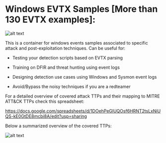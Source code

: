# Windows EVTX Samples [More than 130 EVTX examples]:

![alt text](https://raw.githubusercontent.com/sbousseaden/EVTX-ATTACK-SAMPLES/master/AIEvent.jpg)

This is a container for windows events samples associated to specific attack and post-exploitation techniques. 
Can be useful for:

- Testing your detection scripts based on EVTX parsing

- Training on DFIR and threat hunting using event logs

- Designing detection use cases using Windows and Sysmon event logs

- Avoid/Bypass the noisy techniques if you are a redteamer

For a detailed overview of covered attack TTPs and their mapping to MITRE ATT&CK TTPs check this spreadsheet: 

https://docs.google.com/spreadsheets/d/1DOehPeGlUQOsf6HRNT2tsLxNiUQS-kE0GtDE8mcbi8A/edit?usp=sharing

Below a summarized overview of the covered TTPs:

![alt text](https://raw.githubusercontent.com/sbousseaden/EVTX-ATTACK-SAMPLES/master/mitre_evtx_repo_map.png)
